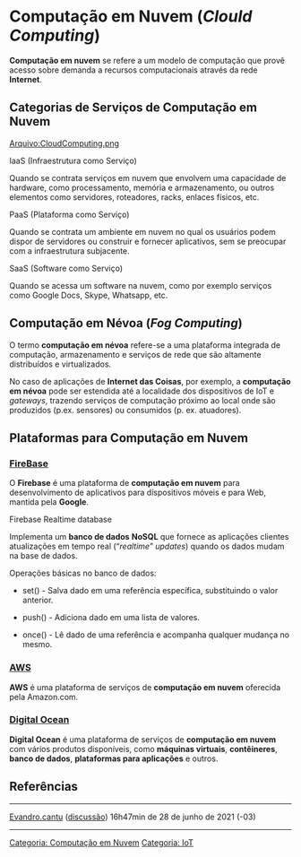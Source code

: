 # Computação em Nuvem (*Clould Computing*)

**Computação em nuvem** se refere a um modelo de computação que provê acesso sobre demanda a recursos computacionais através da rede **Internet**.

## Categorias de Serviços de Computação em Nuvem

<a href="Arquivo:CloudComputing.png" class="wikilink" title="Arquivo:CloudComputing.png">Arquivo:CloudComputing.png</a>

IaaS (Infraestrutura como Serviço)  
Quando se contrata serviços em nuvem que envolvem uma capacidade de hardware, como processamento, memória e armazenamento, ou outros elementos como servidores, roteadores, racks, enlaces físicos, etc.

<!-- -->

PaaS (Plataforma como Serviço)  
Quando se contrata um ambiente em nuvem no qual os usuários podem dispor de servidores ou construir e fornecer aplicativos, sem se preocupar com a infraestrutura subjacente.

<!-- -->

SaaS (Software como Serviço)  
Quando se acessa um software na nuvem, como por exemplo serviços como Google Docs, Skype, Whatsapp, etc.

## Computação em Névoa (*Fog Computing*)

O termo **computação em névoa** refere-se a uma plataforma integrada de computação, armazenamento e serviços de rede que são altamente distribuídos e virtualizados.

No caso de aplicações de **Internet das Coisas**, por exemplo, a **computação em névoa** pode ser estendida até a localidade dos dispositivos de IoT e *gateways*, trazendo serviços de computação próximo ao local onde são produzidos (p.ex. sensores) ou consumidos (p. ex. atuadores).

## Plataformas para Computação em Nuvem

### [FireBase](https://firebase.google.com)

O **Firebase** é uma plataforma de **computação em nuvem** para desenvolvimento de aplicativos para dispositivos móveis e para Web, mantida pela **Google**.

Firebase Realtime database  
Implementa um **banco de dados** **NoSQL** que fornece as aplicações clientes atualizações em tempo real (“*realtime*” *updates*) quando os dados mudam na base de dados.

Operações básicas no banco de dados:

- set() - Salva dado em uma referência específica, substituindo o valor anterior.
- push() - Adiciona dado em uma lista de valores.
- once() - Lê dado de uma referência e acompanha qualquer mudança no mesmo.

### [AWS](https://aws.amazon.com/pt/)

**AWS** é uma plataforma de serviços de **computação em nuvem** oferecida pela Amazon.com.

### [Digital Ocean](https://www.digitalocean.com/)

**Digital Ocean** é uma plataforma de serviços de **computação em nuvem** com vários produtos disponíveis, como **máquinas virtuais**, **contêineres**, **banco de dados**, **plataformas para aplicações** e outros.

## Referências

<references />

------------------------------------------------------------------------

<a href="Usuário:Evandro.cantu" class="wikilink" title="Evandro.cantu">Evandro.cantu</a> (<a href="Usuário_Discussão:Evandro.cantu" class="wikilink" title="discussão">discussão</a>) 16h47min de 28 de junho de 2021 (-03)

------------------------------------------------------------------------

<a href="Categoria:_Computação_em_Nuvem" class="wikilink" title="Categoria: Computação em Nuvem">Categoria: Computação em Nuvem</a> <a href="Categoria:_IoT" class="wikilink" title="Categoria: IoT">Categoria: IoT</a>
